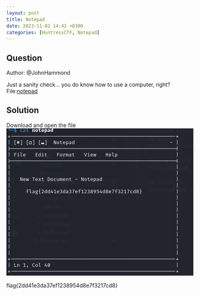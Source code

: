 ```yaml
---
layout: post
title: Notepad
date: 2023-11-02 14:42 +0300
categories: [HuntressCTF, Notepad]
---
```

## Question
Author: @JohnHammond

Just a sanity check... you do know how to use a computer, right?
File:[notepad](assets\CTFs-main\HuntressCTF\Notepad\notepad)

## Solution
Download and open the file
![Alt text](assets\CTFs-main\HuntressCTF\Notepad\flag.png)

flag{2dd41e3da37ef1238954d8e7f3217cd8}